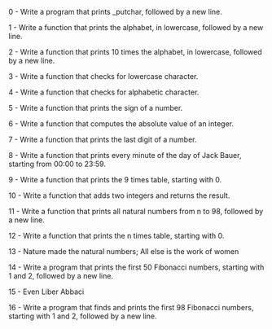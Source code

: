 0 - Write a program that prints _putchar, followed by a new line.

1 - Write a function that prints the alphabet, in lowercase, followed by a new line.

2 - Write a function that prints 10 times the alphabet, in lowercase, followed by a new line.

3 - Write a function that checks for lowercase character.

4 - Write a function that checks for alphabetic character.

5 - Write a function that prints the sign of a number.

6 - Write a function that computes the absolute value of an integer.

7 - Write a function that prints the last digit of a number.

8 - Write a function that prints every minute of the day of Jack Bauer, starting from 00:00 to 23:59.

9 - Write a function that prints the 9 times table, starting with 0.

10 - Write a function that adds two integers and returns the result.

11 - Write a function that prints all natural numbers from n to 98, followed by a new line.

12 - Write a function that prints the n times table, starting with 0.

13 - Nature made the natural numbers; All else is the work of women

14 - Write a program that prints the first 50 Fibonacci numbers, starting with 1 and 2, followed by a new line.

15 -  Even Liber Abbaci

16 - Write a program that finds and prints the first 98 Fibonacci numbers, starting with 1 and 2, followed by a new line.

